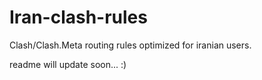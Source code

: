 # Iran-clash-rules
Clash/Clash.Meta routing rules optimized for iranian users.

readme will update soon... :)
